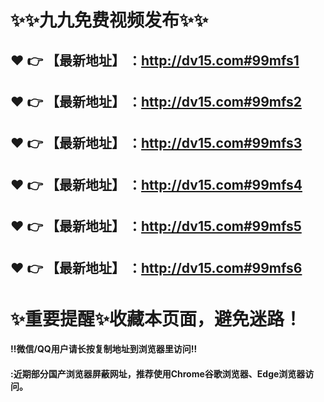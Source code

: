 # :sparkles::sparkles:九九免费视频发布:sparkles::sparkles:

 :heart: :point_right: 【最新地址】 ：http://dv15.com#99mfs1
 ------
 :heart: :point_right: 【最新地址】 ：http://dv15.com#99mfs2
 ------
 :heart: :point_right: 【最新地址】 ：http://dv15.com#99mfs3
 ------
 :heart: :point_right: 【最新地址】 ：http://dv15.com#99mfs4
 ------
 :heart: :point_right: 【最新地址】 ：http://dv15.com#99mfs5
 ------
 :heart: :point_right: 【最新地址】 ：http://dv15.com#99mfs6
 ------
# :sparkles:重要提醒:sparkles:收藏本页面，避免迷路！
#### ‼️微信/QQ用户请长按复制地址到浏览器里访问‼
#### :近期部分国产浏览器屏蔽网址，推荐使用Chrome谷歌浏览器、Edge浏览器访问。



